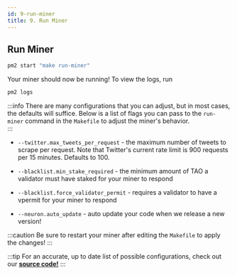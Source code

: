 ```yaml
---
id: 9-run-miner
title: 9. Run Miner
---
```


## Run Miner

```bash
pm2 start "make run-miner"
```

Your miner should now be running! To view the logs, run

```bash
pm2 logs
```

:::info
There are many configurations that you can adjust, but in most cases, the defaults will suffice. Below is a list of flags you can pass to the `run-miner` command in the `Makefile` to adjust the miner's behavior.  
:::

- `--twitter.max_tweets_per_request` - the maximum number of tweets to scrape per request. Note that Twitter's current rate limit is 900 requests per 15 minutes. Defaults to 100.

- `--blacklist.min_stake_required` - the minimum amount of TAO a validator must have staked for your miner to respond

- `--blacklist.force_validator_permit` - requires a validator to have a vpermit for your miner to respond

- `--neuron.auto_update` - auto update your code when we release a new version!

:::caution
Be sure to restart your miner after editing the `Makefile` to apply the changes!
:::

:::tip
For an accurate, up to date list of possible configurations, check out our **[source code!](https://github.com/masa-finance/masa-bittensor/blob/main/masa/utils/config.py)**
:::
